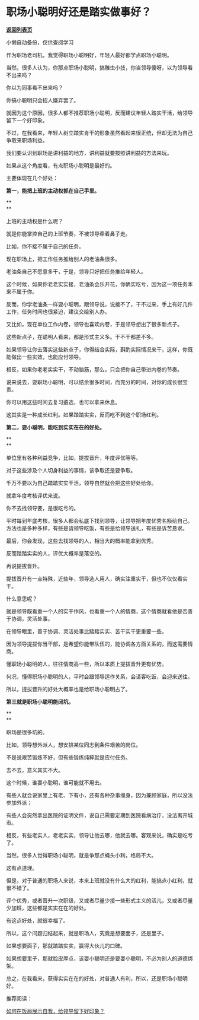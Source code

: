 # 职场小聪明好还是踏实做事好？

[**返回列表页**](/gzh/费曼的小茶馆)

小懒自动备份，仅供查阅学习

作为职场老司机，我觉得职场小聪明好，年轻人最好都学点职场小聪明。

  

当然，很多人认为，你那点职场小聪明，搞雕虫小技，你当领导傻呀，以为领导看不出来吗？

  

你以为同事看不出来吗？

  

你搞小聪明只会招人嫌弃罢了。

  

就因为这个原因，很多人都不推荐职场小聪明，反而建议年轻人踏实干活，给领导留下一个好印象。

  

不过，在我看来，年轻人树立踏实肯干的形象虽然看起来很正统，但却无法为自己争取来职场利益。

  

我们要认识到职场是讲利益的地方，讲利益就要按照讲利益的方法来玩。

  

如果从这个角度看，有点职场小聪明是最好的。

  

主要体现在几个好处：

  

**第一，能把上班的主动权抓在自己手里。**

**  
**

上班的主动权是什么呢？

  

就是你能掌控自己的上班节奏，不被领导牵着鼻子走。

  

比如，你不接不属于自己的任务。

  

现在职场上，把工作任务推给别人的老油条很多。

  

老油条自己不愿意多干，于是，领导只好把任务推给年轻人。

  

这个时候，如果你老老实实接，老油条会乐开花，你确实吃亏，因为这一项任务本来不属于你。

  

反而，你学老油条一样耍小聪明，跟领导说，说接不了，干不过来，手上有好几件工作，任务时间也很紧迫，建议交给别人办。

  

又比如，现在单位工作内卷，领导也喜欢内卷，于是领导想出了很多新点子。

  

这些新点子，在聪明人看来，都是形式主义多。干不干都差不多。

  

如果领导让你去落实这些新点子，你得结合实际，斟酌实际情况来干，这样，你既能做出一些实效，也能应付领导。

  

相反，如果你老老实实干，不动脑筋，那么，只会把你自己带进内卷的节奏。

  

说来说去，耍职场小聪明，可以结余很多时间，而充分的时间，对你的成长很宝贵。

  

你可以用这些时间去复习遴选，也可以拿来休息。

  

这其实是一种成长红利。如果踏踏实实，反而吃不到这个职场红利。

  

**第二，耍小聪明，能吃到实实在在的好处。**

**  
**

单位里有各种利益竞争，比如，提拔晋升，年度评优等等。

  

对于这些涉及个人切身利益的事情，该争取还是要争取。

  

千万不要以为自己踏踏实实干活，领导自然就会把这些好处给你。

  

就拿年度考核评优来说。

  

你不去找领导要，是很吃亏的。

  

平时每到年底考核，很多人都会私底下找到领导，让领导把年度优秀名额给自己。方法也是多种多样，有些是请领导吃饭，有些是给领导送礼，有些是诉苦恳求。

  

最后，你会发现，这些去找领导的人，相当大的概率能拿到优秀。

  

反而踏踏实实的人，评优大概率是落空的。

  

再说提拔晋升。

  

提拔晋升有一点特殊，近些年，领导选人用人，确实注重实干，但也不仅仅看实干。

  

什么意思呢？

  

就是领导既看重一个人的实干作风，也看重一个人的情商，这个情商就看他是否善于协调，灵活处事。

  

在领导眼里，善于协调、灵活处事比踏踏实实、苦干实干更重要一些。

  

因为领导提拔你当干部，是希望你能带队伍的，能协调各方面关系的，而这需要情商。

  

懂职场小聪明的人，往往情商高一些，所以本质上提拔晋升更有优势。

  

何况，懂得职场小聪明的人，平时会跟领导运作关系，会请客吃饭，会迎来送往。

  

所以，提拔晋升的好处大概率也是给职场小聪明占了。

  

**第三就是职场小聪明能闭坑。**

**  
**

职场是很多坑的。

  

比如，领导想外派人，想安排某位同志到条件艰苦的岗位。

  

不是说艰苦锻炼不好，但有些锻炼纯粹就是应付任务。

  

去不去，意义其实不大。

  

这个时候，谁耍小聪明，谁可能就不用去。

  

有些人就会说家里上有老、下有小，还有各种杂事缠身，因为兼顾家庭，所以没法参加外派；

  

有些人会突然拿出医院的证明文件，说自己需要定期到医院看病治疗，没法离开城市。

  

相反，有些老实人，老老实实，领导让他去哪，他就去哪。客观来说，确实是吃亏了。

  

当然，很多人觉得职场小聪明，就是争那点蝇头小利，格局不大。

  

这有点道理。

  

但是，对于普通的职场人来说，本来上班就没有什么大的红利，能搞点小红利，就很不错了。

  

评个优秀，或者晋升一次职级，又或者尽量少接一些形式主义的活儿，又或者尽量少加班，这些都是实实在在的好处。

  

有这点好处，就很幸福了。

  

所以，这个问题归结起来，就是职场人，究竟是想要面子，还是里子。

  

如果想要面子，那就踏踏实实，赢得大伙儿的口碑。

  

如果想要里子，那就脸皮厚点，该耍小聪明还是要耍小聪明，不必为别人的道德绑架。

  

总之，在我看来，获得实实在在的好处，对普通人有利，所以，还是职场小聪明好。

  

推荐阅读：

  

[如何在饭局展示自我，给领导留下好印象？](https://mp.weixin.qq.com/s?__biz=MzkzMDM0NzA3Mw==&mid=2247488941&idx=2&sn=8643f88bdd0949d8e35f806d6b2ff571&scene=21#wechat_redirect)

